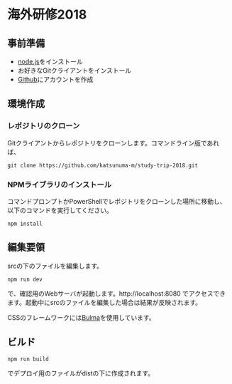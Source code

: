 # 海外研修2018

## 事前準備

* [node.js](https://nodejs.org/ja/)をインストール
* お好きなGitクライアントをインストール
* [Github](https://github.com/)にアカウントを作成

## 環境作成

### レポジトリのクローン

Gitクライアントからレポジトリをクローンします。コマンドライン版であれば、

```
git clone https://github.com/katsunuma-m/study-trip-2018.git
```

### NPMライブラリのインストール

コマンドプロンプトかPowerShellでレポジトリをクローンした場所に移動し、以下のコマンドを実行してください。

```
npm install
```

## 編集要領

srcの下のファイルを編集します。

```
npm run dev
```

で、確認用のWebサーバが起動します。http://localhost:8080 でアクセスできます。起動中にsrcのファイルを編集した場合は結果が反映されます。

CSSのフレームワークには[Bulma](https://bulma.io/)を使用しています。

## ビルド

```
npm run build
```

でデプロイ用のファイルがdistの下に作成されます。
